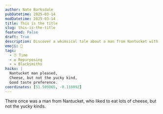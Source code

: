 ```yaml
---
author: Nate Barksdale
pubDatetime: 2025-03-14
modDatetime: 2025-03-14
title: This is the title
slug: this-is-the-title
featured: False
draft: True
description: Discover a whimsical tale about a man from Nantucket with a peculiar fondness for cheese, particularly the non-yucky kind. Explore the cheesy preferences of this character!
emoji: 🧀
tags:
  - ⏰ Time
  - ♻️ Repurposing
  - ⚒️ Blacksmiths
haiku: |
  Nantucket man pleased,
  Cheese, but not the yucky kind,
  Good taste preference.
coordinates: [51.509865, -0.118092]
---
```


There once was a man from Nantucket, who liked to eat lots of cheese, but not the yucky kinds.
